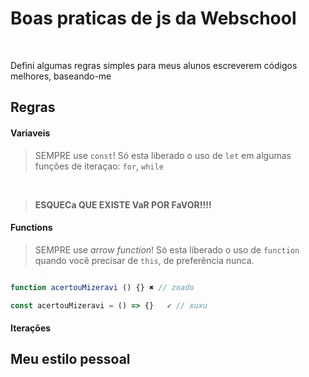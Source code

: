 # Boas praticas de js da Webschool

<br>

Defini algumas regras simples para meus alunos escreverem códigos melhores, baseando-me


## Regras

#### Variaveis 

> SEMPRE use `const`!  Só esta liberado o uso de `let` em algumas funções 
> de iteraçao: `for`, `while` 

<br>

> **ESQUECa QUE EXISTE VaR POR FaVOR!!!!**


#### Functions

> SEMPRE use *arrow function*! Só esta liberado o uso de `function` quando você
precisar de `this`, de preferência nunca.


```js

function acertouMizeravi () {} ✖ // zoado

const acertouMizeravi = () => {}   ✓ // xuxu

```

#### Iterações



## Meu estilo pessoal
